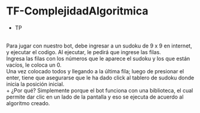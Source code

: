# TF-ComplejidadAlgoritmica
+ TP
<br>
Para jugar con nuestro bot, debe ingresar a un sudoku de 9 x 9 en internet, y ejecutar el codigo.
Al ejecutar, le pedirá que ingrese las filas.
<br>
Ingresa las filas con los números que le aparece el sudoku y los que están vacíos, le coloca un 0.
<br>
Una vez colocado todos y llegando a la última fila; luego de presionar el enter, tiene que asegurarse que le ha dado click al tablero de sudoku donde inicia la posición inicial.
<br>
+ ¿Por qué?
  Simplemente porque el bot funciona con una biblioteca, el cual permite dar clic en un lado de la pantalla y eso se ejecuta de acuerdo al algoritmo creado.
